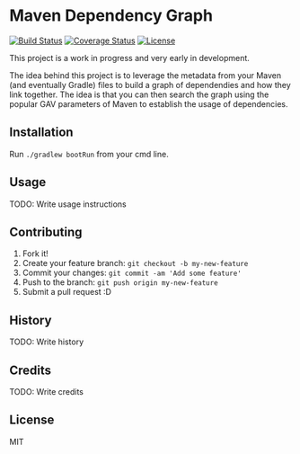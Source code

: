 # Maven Dependency Graph
[![Build Status](https://travis-ci.org/willis7/sb-repo-graph-maven.svg?branch=master)](https://travis-ci.org/willis7/sb-repo-graph-maven)
[![Coverage Status](https://coveralls.io/repos/willis7/sb-repo-graph-maven/badge.svg?branch=master&service=github)](https://coveralls.io/github/willis7/sb-repo-graph-maven?branch=master)
[![License](http://img.shields.io/:license-mit-blue.svg)](http://doge.mit-license.org)

This project is a work in progress and very early in development.

The idea behind this project is to leverage the metadata from your Maven (and eventually Gradle) files to build a graph of dependendies and how they link together. The idea is that you can then search the graph using the popular GAV parameters of Maven to establish the usage of dependencies.


## Installation

Run `./gradlew bootRun` from your cmd line.

## Usage

TODO: Write usage instructions

## Contributing

1. Fork it!
2. Create your feature branch: `git checkout -b my-new-feature`
3. Commit your changes: `git commit -am 'Add some feature'`
4. Push to the branch: `git push origin my-new-feature`
5. Submit a pull request :D

## History

TODO: Write history

## Credits

TODO: Write credits

## License

MIT